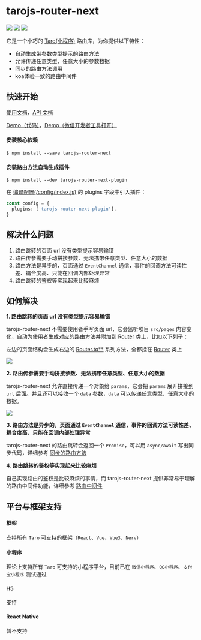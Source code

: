 # tarojs-router-next

[![](https://img.shields.io/npm/v/tarojs-router-next.svg?style=flat-square)](https://www.npmjs.com/package/tarojs-router-next)
[![](https://img.shields.io/npm/l/tarojs-router-next.svg?style=flat-square)](https://www.npmjs.com/package/tarojs-router-next)
[![](https://img.shields.io/npm/dt/tarojs-router-next.svg?style=flat-square)](https://www.npmjs.com/package/tarojs-router-next)

它是一个小巧的 [Taro(小程序)](https://taro-docs.jd.com/taro/docs/README/index.html) 路由库，为你提供以下特性：

- 自动生成带参数类型提示的路由方法
- 允许传递任意类型、任意大小的参数数据
- 同步的路由方法调用
- koa体验一致的路由中间件



## 快速开始

[使用文档](http://lblblib.gitee.io/tarojs-router-next/guide/quike/start)，[API 文档](http://lblblib.gitee.io/tarojs-router-next/api/class/router)

[Demo（代码）](https://github.com/lblblong/tarojs-router-next/tree/master/examples)，[Demo（微信开发者工具打开）](https://developers.weixin.qq.com/s/2CcFkJmo7Dpb)



#### 安装核心依赖

```shell
$ npm install --save tarojs-router-next
```


#### 安装路由方法自动生成插件

```shell
$ npm install --dev tarojs-router-next-plugin
```

在 [编译配置(/config/index.js)](https://taro-docs.jd.com/taro/docs/config-detail/#plugins) 的 plugins 字段中引入插件：

```typescript
const config = {
  plugins: ['tarojs-router-next-plugin'],
}
```



## 解决什么问题

1. 路由跳转的页面 url 没有类型提示容易输错
2. 路由传参需要手动拼接参数、无法携带任意类型、任意大小的数据
3. 路由方法是异步的，页面通过 `EventChannel` 通信，事件的回调方法可读性差、耦合度高、只能在回调内部处理异常
4. 路由跳转的鉴权等实现起来比较麻烦



## 如何解决

**1. 路由跳转的页面 url 没有类型提示容易输错**

tarojs-router-next 不需要使用者手写页面 url，它会监听项目 `src/pages` 内容变化，自动为使用者生成对应的路由方法并附加到 [Router](http://lblblib.gitee.io/tarojs-router-next/api/class/router) 类上，比如以下列子：

左边的页面结构会生成右边的 [Router.to\*\*](http://lblblib.gitee.io/tarojs-router-next/api/class/router#to-options-) 系列方法，全都挂在 [Router](http://lblblib.gitee.io/tarojs-router-next/api/class/router) 类上

![](http://lblblib.gitee.io/tarojs-router-next/images/code1.png)

**2. 路由传参需要手动拼接参数、无法携带任意类型、任意大小的数据**

tarojs-router-next 允许直接传递一个对象给 `params`，它会把 `params` 展开拼接到 `url` 后面。并且还可以接收一个 `data` 参数，`data` 可以传递任意类型、任意大小的数据。

![](http://lblblib.gitee.io/tarojs-router-next/images/code2.gif)

**3. 路由方法是异步的，页面通过 `EventChannel` 通信，事件的回调方法可读性差、耦合度高、只能在回调内部处理异常**

tarojs-router-next 的路由跳转会返回一个 `Promise`，可以用 `async/await` 写出同步代码，详细参考 [同步的路由方法](http://lblblib.gitee.io/tarojs-router-next/guide/quike/sync-router)

**4. 路由跳转的鉴权等实现起来比较麻烦**

自己实现路由的鉴权是比较麻烦的事情，而 tarojs-router-next 提供非常易于理解的路由中间件功能，详细参考 [路由中间件](http://lblblib.gitee.io/tarojs-router-next/guide/quike/middleware)



## 平台与框架支持

#### 框架
支持所有 `Taro` 可支持的框架（`React`、`Vue`、`Vue3`、`Nerv`）

#### 小程序
理论上支持所有 `Taro` 可支持的小程序平台，目前已在 `微信小程序`、`QQ小程序`、`支付宝小程序` 测试通过

#### H5
支持

#### React Native
暂不支持
